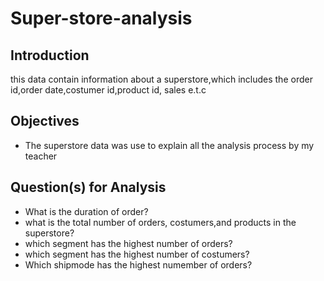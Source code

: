 # Super-store-analysis
## Introduction
this data contain information about a superstore,which includes the order id,order date,costumer id,product id, sales e.t.c
## Objectives
- The superstore data was use to explain all the analysis process by my teacher
## Question(s) for Analysis
- What is the duration of order?
- what is the total number of orders, costumers,and products in the superstore?
- which segment has the highest number of orders?
- which segment has the highest number of costumers?
- Which shipmode has the highest numember of orders?
